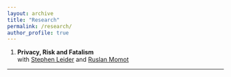 ```yaml
---
layout: archive
title: "Research"
permalink: /research/
author_profile: true
---
```


1. **Privacy, Risk and Fatalism**  
   with [Stephen Leider](https://michiganross.umich.edu/faculty-research/faculty/stephen-leider) and [Ruslan Momot](https://michiganross.umich.edu/faculty-research/faculty/ruslan-momot)  


---



